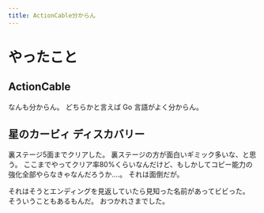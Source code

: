 ```yaml
---
title: ActionCable分からん
---
```


# やったこと

## ActionCable

なんも分からん。
どちらかと言えば Go 言語がよく分からん。

## 星のカービィ ディスカバリー

裏ステージ5面までクリアした。
裏ステージの方が面白いギミック多いな、と思う。
ここまでやってクリア率80%くらいなんだけど、もしかしてコピー能力の強化全部やらなきゃなんだろうか‥‥。
それは面倒だが。

それはそうとエンディングを見返していたら見知った名前があってビビった。
そういうこともあるもんだ。
おつかれさまでした。
